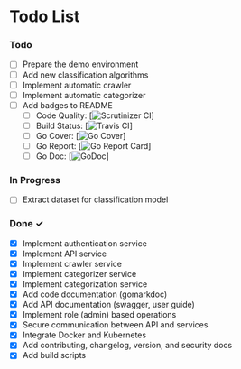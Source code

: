 # Todo List

### Todo

- [ ] Prepare the demo environment
- [ ] Add new classification algorithms
- [ ] Implement automatic crawler
- [ ] Implement automatic categorizer
- [ ] Add badges to README
  - [ ] Code Quality: [![Scrutinizer CI](https://scrutinizer-ci.com/)]
  - [ ] Build Status: [![Travis CI](https://travis-ci.com/)]
  - [ ] Go Cover: [![Go Cover](https://gocover.io/)]
  - [ ] Go Report: [![Go Report Card](https://goreportcard.com/)]
  - [ ] Go Doc: [![GoDoc](https://pkg.go.dev/)]

### In Progress

- [ ] Extract dataset for classification model

### Done ✓

- [x] Implement authentication service
- [x] Implement API service
- [x] Implement crawler service
- [x] Implement categorizer service
- [x] Implement categorization service
- [x] Add code documentation (gomarkdoc)
- [x] Add API documentation (swagger, user guide)
- [x] Implement role (admin) based operations
- [x] Secure communication between API and services
- [x] Integrate Docker and Kubernetes
- [x] Add contributing, changelog, version, and security docs
- [x] Add build scripts